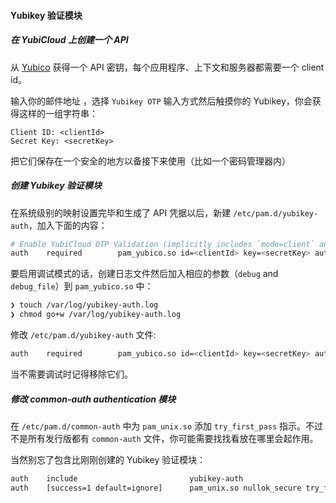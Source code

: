 #### Yubikey 验证模块

##### 在 YubiCloud 上创建一个 API 

从 [Yubico](https://upgrade.yubico.com/getapikey/) 获得一个 API 密钥，每个应用程序、上下文和服务器都需要一个 client id。

输入你的邮件地址 ，选择 `Yubikey OTP` 输入方式然后触摸你的 Yubikey，你会获得这样的一组字符串：

```
Client ID: <clientId>
Secret Key: <secretKey>
```

把它们保存在一个安全的地方以备接下来使用（比如一个密码管理器内）

##### 创建 Yubikey 验证模块

在系统级别的映射设置完毕和生成了 API 凭据以后，新建 `/etc/pam.d/yubikey-auth`，加入下面的内容：

```sh
# Enable YubiCloud OTP Validation (implicitly includes `mode=client` and the default validation `urllist`).
auth    required        pam_yubico.so id=<clientId> key=<secretKey> authfile=/etc/yubikeys
```

要启用调试模式的话，创建日志文件然后加入相应的参数（`debug` and `debug_file`）到 `pam_yubico.so` 中：

```sh
❯ touch /var/log/yubikey-auth.log
❯ chmod go+w /var/log/yubikey-auth.log
```

修改 `/etc/pam.d/yubikey-auth` 文件:

```sh
auth    required        pam_yubico.so id=<clientId> key=<secretKey> authfile=/etc/yubikeys debug debug_file=/var/log/yubikey-auth.log
```

当不需要调试时记得移除它们。

##### 修改 _common-auth_ authentication 模块

在 `/etc/pam.d/common-auth` 中为 `pam_unix.so` 添加 `try_first_pass` 指示。不过不是所有发行版都有 `common-auth` 文件，你可能需要找找看放在哪里会起作用。

当然别忘了包含比刚刚创建的 Yubikey 验证模块：

```sh
auth    include                         yubikey-auth
auth    [success=1 default=ignore]      pam_unix.so nullok_secure try_first_pass
```
